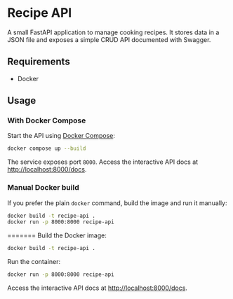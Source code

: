 # Recipe API

A small FastAPI application to manage cooking recipes. It stores data in a JSON file and exposes a simple CRUD API documented with Swagger.

## Requirements

- Docker

## Usage

### With Docker Compose

Start the API using [Docker Compose](https://docs.docker.com/compose/):

```bash
docker compose up --build
```

The service exposes port `8000`. Access the interactive API docs at
[http://localhost:8000/docs](http://localhost:8000/docs).

### Manual Docker build

If you prefer the plain `docker` command, build the image and run it manually:

```bash
docker build -t recipe-api .
docker run -p 8000:8000 recipe-api
```
=======
Build the Docker image:

```bash
docker build -t recipe-api .
```

Run the container:

```bash
docker run -p 8000:8000 recipe-api
```

Access the interactive API docs at [http://localhost:8000/docs](http://localhost:8000/docs).